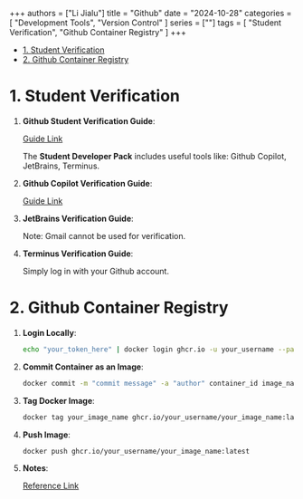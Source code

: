 +++
authors = ["Li Jialu"]
title = "Github"
date = "2024-10-28"
categories = [
    "Development Tools", "Version Control"
]
series = [""]
tags = [
   "Student Verification", "Github Container Registry"
]
+++

- [1. Student Verification](#1-student-verification)
- [2. Github Container Registry](#2-github-container-registry)

# 1. Student Verification

1. **Github Student Verification Guide**:

    [Guide Link](https://www.xiaohongshu.com/explore/669251ef0000000025000ced?xsec_token=ABe1fy8cP3Zyl7BAJQ8WFe9p4AKWaTtcd7h_FI0EyBq3k=&xsec_source=pc_user&m_source=mengfanwetab)

    The **Student Developer Pack** includes useful tools like: Github Copilot, JetBrains, Terminus.

2. **Github Copilot Verification Guide**:

    [Guide Link](https://www.xiaohongshu.com/explore/65d9412c000000000b023c34?xsec_token=ABM3dsrlfDQtTNYZ7iqRQF8iTWPGpCei8Q7mfw8ddTvuQ=&xsec_source=pc_user&m_source=mengfanwetab)

3. **JetBrains Verification Guide**:

    Note: Gmail cannot be used for verification.

4. **Terminus Verification Guide**:

    Simply log in with your Github account.

# 2. Github Container Registry

1. **Login Locally**:
    ```bash
    echo "your_token_here" | docker login ghcr.io -u your_username --password-stdin  # echo token | -u Github username
    ```

2. **Commit Container as an Image**:
    ```bash
    docker commit -m "commit message" -a "author" container_id image_name  # Save the container as an image
    ```

3. **Tag Docker Image**:
    ```bash
    docker tag your_image_name ghcr.io/your_username/your_image_name:latest
    ```

4. **Push Image**:
    ```bash
    docker push ghcr.io/your_username/your_image_name:latest
    ```

5. **Notes**:

    [Reference Link](https://laomeinote.com/posts/push-docker-images-to-github-registry/)
